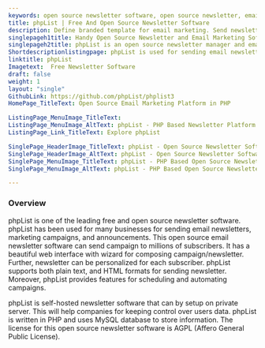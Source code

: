 ```yaml
---
keywords: open source newsletter software, open source newsletter, email list management, free email list management, self hosted newsletter, open source email campaign software
title: phpList | Free And Open Source Newsletter Software
description: Define branded template for email marketing. Send newsletter, new offers, critical announcements and urgent updates to any number of subscribers.
singlepageh1title: Handy Open Source Newsletter and Email Marketing Software
singlepageh2title: phpList is an open source newsletter manager and email marketing software for sending email newsletters, marketing campaigns and announcements to subscribers.
Shortdescriptionlistingpage: phpList is used for sending email newsletters, announcements and notifications. It is designed to send a single message (a campaign), by email to large numbers of recipients (subscribers).
linktitle: phpList
Imagetext:  Free Newsletter Software 
draft: false
weight: 1
layout: "single"
GithubLink: https://github.com/phpList/phplist3
HomePage_TitleText: Open Source Email Marketing Platform in PHP

ListingPage_MenuImage_TitleText: 
ListingPage_MenuImage_AltText: phpList - PHP Based Newsletter Platform
ListingPage_Link_TitleText: Explore phpList

SinglePage_HeaderImage_TitleText: phpList - Open Source Newsletter Software
SinglePage_HeaderImage_AltText: phpList - Open Source Newsletter Software
SinglePage_MenuImage_TitleText: phpList - PHP Based Open Source Newsletter Platform
SinglePage_MenuImage_AltText: phpList - PHP Based Open Source Newsletter Platform

---
```


### **Overview** 

phpList is one of the leading free and open source newsletter software. phpList has been used for many businesses for sending email newsletters, marketing campaigns, and announcements. This open source email newsletter software can send campaign to millions of subscribers. It has a beautiful web interface with wizard for composing campaign/newsletter. Further, newsletter can be personalized for each subscriber. phpList supports both plain text, and HTML formats for sending newsletter. Moreover, phpList provides features for scheduling and automating campaigns.

phpList is self-hosted newsletter software that can by setup on private server. This will help companies for keeping control over users data. phpList is written in PHP and uses MySQL database to store information. The license for this open source newsletter software is AGPL (Affero General Public License).
